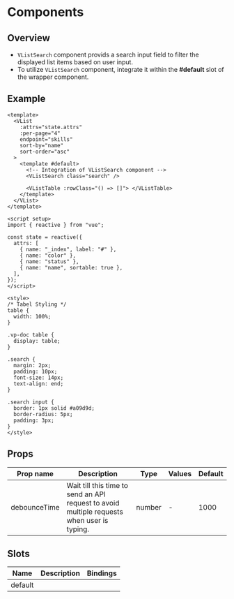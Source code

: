 <script setup>
import Search from './search.vue';

</script>

# Components

## Overview

- `VListSearch` component provids a search input field to filter the displayed list items based on user input.
- To utilize `VListSearch` component, integrate it within the **#default** slot of the wrapper component.

<Search/>

## Example

```vue {11} [app.vue]
<template>
  <VList
    :attrs="state.attrs"
    :per-page="4"
    endpoint="skills"
    sort-by="name"
    sort-order="asc"
  >
    <template #default>
      <!-- Integration of VListSearch component -->
      <VListSearch class="search" />

      <VListTable :rowClass="() => []"> </VListTable>
    </template>
  </VList>
</template>

<script setup>
import { reactive } from "vue";

const state = reactive({
  attrs: [
    { name: "_index", label: "#" },
    { name: "color" },
    { name: "status" },
    { name: "name", sortable: true },
  ],
});
</script>

<style>
/* Tabel Styling */
table {
  width: 100%;
}

.vp-doc table {
  display: table;
}

.search {
  margin: 2px;
  padding: 10px;
  font-size: 14px;
  text-align: end;
}

.search input {
  border: 1px solid #a09d9d;
  border-radius: 5px;
  padding: 3px;
}
</style>
```

## Props

| Prop name    | Description                                                                                | Type   | Values | Default |
| ------------ | ------------------------------------------------------------------------------------------ | ------ | ------ | ------- |
| debounceTime | Wait till this time to send an API request to avoid multiple requests when user is typing. | number | -      | 1000    |

## Slots

| Name    | Description | Bindings |
| ------- | ----------- | -------- |
| default |             | <br>     |
